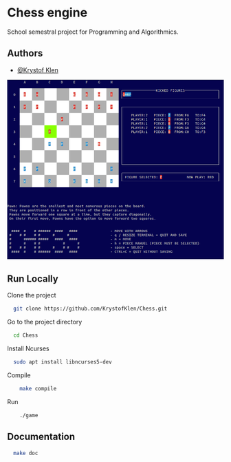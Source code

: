 
# Chess engine

School semestral project for Programming and Algorithmics.



## Authors

- [@Krystof Klen](https://github.com/KrystofKlen)


![](img/chess.png)


## Run Locally

Clone the project

```bash
  git clone https://github.com/KrystofKlen/Chess.git
```

Go to the project directory

```bash
  cd Chess
```

Install Ncurses

```bash
  sudo apt install libncurses5-dev
```

Compile

```bash
    make compile
```

Run
```bash
    ./game
```

## Documentation
```bash
  make doc
```





